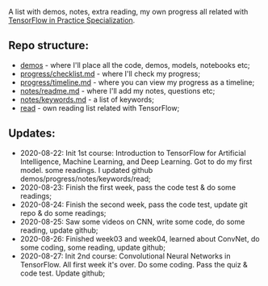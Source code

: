 A list with demos, notes, extra reading, my own progress all related with [TensorFlow in Practice Specialization](https://www.coursera.org/specializations/tensorflow-in-practice). 

## Repo structure:

- [demos](demos/)  - where I'll place all the code, demos, models, notebooks etc;
- [progress/checklist.md](progress/checklist.md) - where I'll check my progress;
- [progress/timeline.md](progress/timeline.md) - where you can view my progress as a timeline;
- [notes/readme.md](notes/) - where I'll add my notes, questions etc;
- [notes/keywords.md](notes/keywords.md) - a list of keywords;
- [read](read/)  - own reading list related with TensorFlow;


## Updates:
- 2020-08-22: Init 1st course: Introduction to TensorFlow for Artificial Intelligence, Machine Learning, and Deep Learning. Got to do my first model. some readings. I updated github demos/progress/notes/keywords/read;
- 2020-08-23: Finish the first week, pass the code test & do some readings;
- 2020-08-24: Finish the second week, pass the code test, update git repo & do some readings;
- 2020-08-25: Saw some videos on CNN, write some code, do some reading, update github;
- 2020-08-26: Finished week03 and week04, learned about ConvNet, do some coding, some reading, update github;
- 2020-08-27: Init 2nd course: Convolutional Neural Networks in TensorFlow. All first week it's over. Do some coding. Pass the quiz & code test. Update github;





